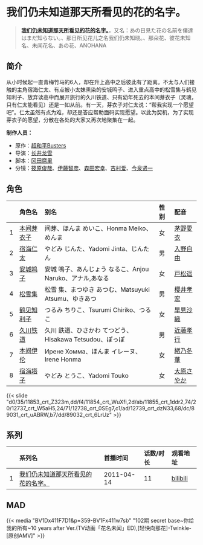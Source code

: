 # 我们仍未知道那天所看见的花的名字。


> <u>**[我们仍未知道那天所看见的花的名字。](http://bgm.tv/subject/10440)**</u>，又名：あの日見た花の名前を僕達はまだ知らない。、那日所见花儿之名我们仍未知晓。、那朵花、彼花未知名、未闻花名、あの花、ANOHANA

## 简介


从小时候起一直青梅竹马的6人，却在升上高中之后彼此有了距离。不太与人们接触的主角宿海仁太、有点被小太妹熏染的安城鸣子、进入重点高中的松雪集与鹤见知利子、放弃读高中而展开旅行的久川铁道、只有幼年死去的本间芽衣子（灵魂，只有仁太能看见）还是一如从前。有一天，芽衣子对仁太说：“帮我实现一个愿望吧”。仁太虽然有点为难，却还是答应帮助面码实现愿望。以此为契机，为了实现芽衣子的愿望，分散在各处的大家又再次地聚集在一起。

**制作人员：**
- 原作：[超和平Busters](http://bgm.tv/person/34364)
- 导演：[长井龙雪](http://bgm.tv/person/3179)
- 脚本：[冈田麿里](http://bgm.tv/person/538)
- 分镜：[筱原俊哉](http://bgm.tv/person/2107)、[伊藤智彦](http://bgm.tv/person/3213)、[森田宏幸](http://bgm.tv/person/2213)、[吉村爱](http://bgm.tv/person/9985)、[今泉贤一](http://bgm.tv/person/1137)

## 角色

|     |   角色名   |   别名  | 性别 |  配音  |
|:--- |:------  |:----      |:---  |:--   |
| 1 | [本间芽衣子](http://bgm.tv/character/11853) | 间芽、ほんま めいこ、Honma Meiko、めんま | 女 | [茅野愛衣](http://bgm.tv/person/5847) |
| 2 | [宿海仁太](http://bgm.tv/character/11854) | やどみ じんた、Yadomi Jinta、じんたん | 男 | [入野自由](http://bgm.tv/person/4258) |
| 3 | [安城鸣子](http://bgm.tv/character/11855) | 安城 鳴子、あんじょう なるこ、Anjou Naruko、アナル,あなる | 女 | [戸松遥](http://bgm.tv/person/4856) |
| 4 | [松雪集](http://bgm.tv/character/12737) | 松雪 集、まつゆき あつむ、Matsuyuki Atsumu、ゆきあつ | 男 | [櫻井孝宏](http://bgm.tv/person/4015) |
| 5 | [鹤见知利子](http://bgm.tv/character/12738) | つるみ ちりこ、Tsurumi Chiriko、つるこ | 女 | [早見沙織](http://bgm.tv/person/4895) |
| 6 | [久川铁道](http://bgm.tv/character/12739) | 久川 鉄道、ひさかわ てつどう、Hisakawa Tetsudou、ぽっぽ | 男 | [近藤孝行](http://bgm.tv/person/3980) |
| 7 | [本间伊伦](http://bgm.tv/character/89031) | Ирене Хомма、ほんま イレーヌ、Irene Honma | 女 | [緒乃冬華](http://bgm.tv/person/4495) |
| 8 | [宿海塔子](http://bgm.tv/character/89032) | やどみ とうこ、Yadomi Touko | 女 | [大原さやか](http://bgm.tv/person/3890) |

{{< slide "d0/35/11853_crt_Z323m,dd/f4/11854_crt_WuXfi,2d/ab/11855_crt_1ddr2,74/20/12737_crt_W5aH5,24/71/12738_crt_0SEg7,c1/ad/12739_crt_dzN33,68/dc/89031_crt_uABRW,b7/dd/89032_crt_6LrUz" >}}

## 系列

|     | 系列名               | 首播时间       | 话数/时长 | 观看地址                                                      |
| :-- | :---------------- | :--------- | :---- | :-------------------------------------------------------- |
| 1   |[我们仍未知道那天所看见的花的名字。](https://bgm.tv/subject/10440)| 2011-04-14 | 11    | [bilibili](https://www.bilibili.com/bangumi/play/ep15014) |


## MAD

{{< media  "BV1Dx411F7D1&p=359-BV1Fx411w7sb"
"102期 secret base~你给我的所有~10 years after Ver.(TV动画「花名未闻」ED),[轻快向那花]-Twinkle-[原创AMV]"  >}}
